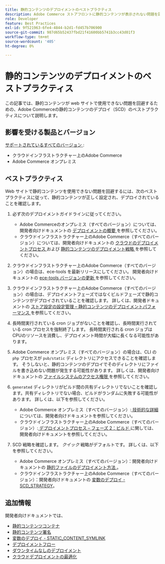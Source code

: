 ```yaml
---
title: 静的コンテンツのデプロイメントのベストプラクティス
description: Adobe Commerce ストアフロントに静的コンテンツが表示されない問題を回避する方法を説明します。
role: Developer
feature: Best Practices
exl-id: 9f521963-6fe4-4844-b2d1-fd457b706900
source-git-commit: 987d65b52437fbd21f41600bb5741b3cc43d01f3
workflow-type: tm+mt
source-wordcount: '405'
ht-degree: 0%

---
```


# 静的コンテンツのデプロイメントのベストプラクティス

この記事では、静的コンテンツが web サイトで使用できない問題を回避するための、Adobe Commerceの静的コンテンツのデプロイ（SCD）のベストプラクティスについて説明します。

## 影響を受ける製品とバージョン

[ サポートされているすべてのバージョン ](../../../release/versions.md):

* クラウドインフラストラクチャー上のAdobe Commerce
* Adobe Commerce オンプレミス

## ベストプラクティス

Web サイトで静的コンテンツを使用できない問題を回避するには、次のベストプラクティスに従って、静的コンテンツが正しく設定され、デプロイされていることを確認します。

1. 必ず次のデプロイメントガイドラインに従ってください。
   * Adobe Commerceのオンプレミス（すべてのバージョン）については、開発者向けドキュメントの [ デプロイメントの概要 ](../../../configuration/deployment/overview.md) を参照してください。
   * クラウドインフラストラクチャー上のAdobe Commerce（すべてのバージョン）については、開発者向けドキュメントの [ クラウドのデプロイメントプロセス ](https://experienceleague.adobe.com/en/docs/commerce-cloud-service/user-guide/develop/deploy/process) および [ 静的コンテンツのデプロイメント戦略 ](https://experienceleague.adobe.com/en/docs/commerce-cloud-service/user-guide/develop/deploy/static-content) を参照してください。

1. クラウドインフラストラクチャー上のAdobe Commerce（すべてのバージョン）の場合は、ece-tools を最新リリースにしてください。 開発者向けドキュメントの [ece-tools バージョンの更新 ](https://experienceleague.adobe.com/en/docs/commerce-cloud-service/user-guide/release-notes/ece-tools-package) を参照してください。
1. クラウドインフラストラクチャー上のAdobe Commerce（すべてのバージョン）の場合は、デプロイメントフェーズではなくビルドフェーズで静的コンテンツがデプロイされていることを確認します。 詳しくは、開発者ドキュメントの [ ストア設定の設定管理 – 静的コンテンツのデプロイメントパフォーマンス ](https://experienceleague.adobe.com/en/docs/commerce-cloud-service/user-guide/configure-store/store-settings#cloud-confman-scd-over) を参照してください。
1. 長時間実行されている cron ジョブがないことを確認し、長時間実行されている cron プロセスを強制終了します。 長時間実行される cron ジョブはCPUのリソースを消費し、デプロイメント時間が大幅に長くなる可能性があります。
1. Adobe Commerce オンプレミス（すべてのバージョン）の場合は、CLI の `php` プロセスが `pub/static` ディレクトリにアクセスできることを確認します。 そうしないと、静的コンテンツのデプロイでそのディレクトリにファイルを書き込めない問題が発生する可能性があります。 詳しくは、開発者向けドキュメントの [ ファイルシステムのアクセス権限 ](https://experienceleague.adobe.com/docs/commerce-operations/configuration-guide/deployment/file-system-permissions.html) を参照してください。
1. `generated` ディレクトリがビルド間の共有ディレクトリでないことを確認します。共有ディレクトリでない場合、ビルドがランダムに失敗する可能性があります。 詳しくは、以下を参照してください。
   * Adobe Commerce オンプレミス（すべてのバージョン）:[ 技術的な詳細 ](https://experienceleague.adobe.com/docs/commerce-operations/configuration-guide/deployment/technical-details.html) については、開発者向けドキュメントを参照してください。
   * クラウドインフラストラクチャー上のAdobe Commerce（すべてのバージョン）:[ デプロイメントプロセス – フェーズ 2：ビルド ](https://experienceleague.adobe.com/en/docs/commerce-cloud-service/user-guide/develop/deploy/best-practices#cloud-deploy-over-phases-build) に関しては、開発者向けドキュメントを参照してください。

1. SCD 戦略を確認します。 *クイック* 戦略がデフォルトです。 詳しくは、以下を参照してください。
   * Adobe Commerce オンプレミス（すべてのバージョン）：開発者向けドキュメントの [ 静的ファイルのデプロイメント方法 ](https://experienceleague.adobe.com/docs/commerce-operations/configuration-guide/cli/static-view/static-view-file-strategy.html)。
   * クラウドインフラストラクチャー上のAdobe Commerce（すべてのバージョン）：開発者向けドキュメントの [ 変数のデプロイ - SCD\_STRATEGY](https://experienceleague.adobe.com/en/docs/commerce-cloud-service/user-guide/configure/env/stage/variables-deploy#scd_strategy)。

## 追加情報

開発者向けドキュメントでは、

* [ 静的コンテンツコンテナ ](https://developer.adobe.com/commerce/admin-developer/pattern-library/containers/static-content/)
* [ 静的コンテンツ署名 ](https://experienceleague.adobe.com/docs/commerce-operations/configuration-guide/cache/static-content-signing.html)
* [ 変数のデプロイ - STATIC\_CONTENT\_SYMLINK](https://experienceleague.adobe.com/en/docs/commerce-cloud-service/user-guide/configure/env/stage/variables-deploy#static_content_symlink)
* [デプロイメントフロー](../../../performance/deployment-flow.md)
* [ ダウンタイムなしのデプロイメント ](https://experienceleague.adobe.com/en/docs/commerce-cloud-service/user-guide/develop/deploy/reduce-downtime)
* [ クラウドデプロイメントの最適化 ](https://experienceleague.adobe.com/en/docs/commerce-cloud-service/user-guide/develop/deploy/optimization)
